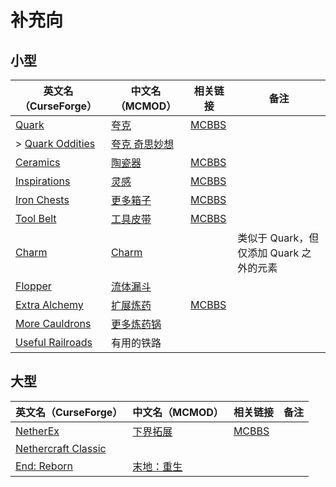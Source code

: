 # 补充向

## 小型

| 英文名（CurseForge）                                                              | 中文名（MCMOD）                                       | 相关链接                                              | 备注                                    |
| --------------------------------------------------------------------------------- | ----------------------------------------------------- | ----------------------------------------------------- | --------------------------------------- |
| [Quark](https://www.curseforge.com/minecraft/mc-mods/quark)                       | [夸克](https://www.mcmod.cn/class/527.html)           | [MCBBS](https://www.mcbbs.net/thread-648145-1-1.html) |                                         |
| > [Quark Oddities](https://www.curseforge.com/minecraft/mc-mods/quark-oddities)   | [夸克 奇思妙想](https://www.mcmod.cn/class/1823.html) |                                                       |                                         |
| [Ceramics](https://www.curseforge.com/minecraft/mc-mods/ceramics)                 | [陶瓷器](https://www.mcmod.cn/class/1427.html)        | [MCBBS](https://www.mcbbs.net/thread-686501-1-1.html) |                                         |
| [Inspirations](https://www.curseforge.com/minecraft/mc-mods/inspirations)         | [灵感](https://www.mcmod.cn/class/1122.html)          | [MCBBS](https://www.mcbbs.net/thread-940567-1-1.html) |                                         |
| [Iron Chests](https://www.curseforge.com/minecraft/mc-mods/iron-chests)           | [更多箱子](https://www.mcmod.cn/class/20.html)        | [MCBBS](https://www.mcbbs.net/thread-372723-1-1.html) |                                         |
| [Tool Belt](https://www.curseforge.com/minecraft/mc-mods/tool-belt)               | [工具皮带](https://www.mcmod.cn/class/2649.html)      | [MCBBS](https://www.mcbbs.net/thread-677629-1-1.html) |                                         |
| [Charm](https://www.curseforge.com/minecraft/mc-mods/charm)                       | [Charm](https://www.mcmod.cn/class/2069.html)         |                                                       | 类似于 Quark，但仅添加 Quark 之外的元素 |
| [Flopper](https://www.curseforge.com/minecraft/mc-mods/flopper)                   | [流体漏斗](https://www.mcmod.cn/class/2096.html)      |                                                       |                                         |
| [Extra Alchemy](https://www.curseforge.com/minecraft/mc-mods/extra-alchemy)       | [扩展炼药](https://www.mcmod.cn/class/2397.html)      | [MCBBS](https://www.mcbbs.net/thread-871236-1-1.html) |                                         |
| [More Cauldrons](https://www.curseforge.com/minecraft/mc-mods/more-cauldrons)     | [更多炼药锅](https://www.mcmod.cn/class/2223.html)    |                                                       |                                         |
| [Useful Railroads](https://www.curseforge.com/minecraft/mc-mods/useful-railroads) | 有用的铁路                                            |                                                       |                                         |

## 大型

| 英文名（CurseForge）                                                                    | 中文名（MCMOD）                                    | 相关链接                                              | 备注 |
| --------------------------------------------------------------------------------------- | -------------------------------------------------- | ----------------------------------------------------- | ---- |
| [NetherEx](https://www.curseforge.com/minecraft/mc-mods/netherex)                       | [下界拓展](https://www.mcmod.cn/class/942.html)    | [MCBBS](https://www.mcbbs.net/thread-918772-1-1.html) |      |
| [Nethercraft Classic](https://www.curseforge.com/minecraft/mc-mods/nethercraft-classic) |                                                    |                                                       |      |
| [End: Reborn](https://www.curseforge.com/minecraft/mc-mods/end-reborn)                  | [末地：重生](https://www.mcmod.cn/class/2240.html) |                                                       |      |
